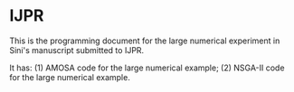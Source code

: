 # IJPR

This is the programming document for the large numerical experiment in Sini's manuscript submitted to IJPR.

It has: 
       (1) AMOSA code for the large numerical example;
       (2) NSGA-II code for the large numerical example.
